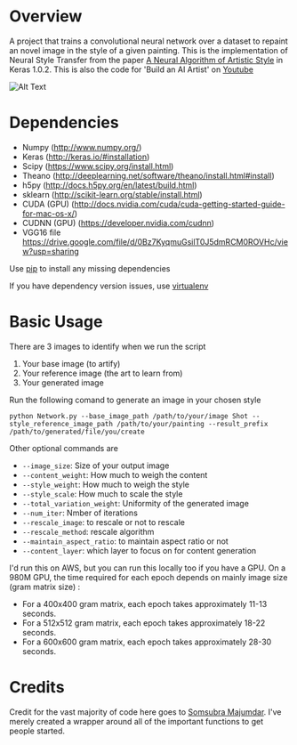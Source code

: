Overview
============
A project that trains a  convolutional neural network over a dataset to repaint an novel image in the style of a given painting. This is the implementation of Neural Style Transfer from the paper [A Neural Algorithm of Artistic Style](http://arxiv.org/abs/1508.06576) in Keras 1.0.2. This is also the code for 'Build an AI Artist' on [Youtube](https://youtu.be/9Mxw_ilpvwA)

![Alt Text](https://raw.githubusercontent.com/titu1994/Neural-Style-Transfer/master/images/Blue%20Moon%20Lake.gif)


Dependencies
============

* Numpy (http://www.numpy.org/)
* Keras (http://keras.io/#installation)
* Scipy  (https://www.scipy.org/install.html)
* Theano (http://deeplearning.net/software/theano/install.html#install) 
* h5py (http://docs.h5py.org/en/latest/build.html)
* sklearn (http://scikit-learn.org/stable/install.html)
* CUDA (GPU) (http://docs.nvidia.com/cuda/cuda-getting-started-guide-for-mac-os-x/)
* CUDNN (GPU) (https://developer.nvidia.com/cudnn)
* VGG16 file https://drive.google.com/file/d/0Bz7KyqmuGsilT0J5dmRCM0ROVHc/view?usp=sharing

Use [pip](https://pypi.python.org/pypi/pip) to install any missing dependencies

If you have dependency version issues, use [virtualenv](http://docs.python-guide.org/en/latest/dev/virtualenvs/) 

Basic Usage
===========

There are 3 images to identify when we run the script

1. Your base image (to artify)
2. Your reference image (the art to learn from)
3. Your generated image

Run the following comand to generate an image in your chosen style

`python Network.py --base_image_path /path/to/your/image Shot --style_reference_image_path /path/to/your/painting --result_prefix /path/to/generated/file/you/create` 

Other optional commands are 

- `--image_size`: Size of your output image
- `--content_weight`: How much to weigh the content
- `--style_weight`: How much to weigh the style
- `--style_scale`: How much to scale the style
- `--total_variation_weight`: Uniformity of the generated image
- `--num_iter`: Nmber of iterations
- `--rescale_image`: to rescale or not to rescale
- `--rescale_method`: rescale algorithm 
- `--maintain_aspect_ratio`: to maintain aspect ratio or not 
- `--content_layer`: which layer to focus on for content generation

I'd run this on AWS, but you can run this locally too if you have a GPU. On a 980M GPU, the time required for each epoch depends on mainly image size (gram matrix size) :

- For a 400x400 gram matrix, each epoch takes approximately 11-13 seconds. 
- For a 512x512 gram matrix, each epoch takes approximately 18-22 seconds. 
- For a 600x600 gram matrix, each epoch takes approximately 28-30 seconds. 

Credits
===========
Credit for the vast majority of code here goes to [Somsubra Majumdar](https://github.com/titu1994). I've merely created a wrapper around all of the important functions to get people started.
